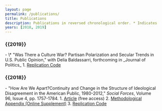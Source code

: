 ```yaml
---
layout: page
permalink: /publications/
title: Publications
description: Publications in reversed chronological order. * Indicates equal authorship.
years: [2018, 2019]
---
```


<h3 class="year">{{2019}}</h3>
-  \* "Was There a Culture War? Partisan Polarization and Secular Trends in U.S. Public Opinion," with Delia Baldassarri, forthcoming in _Journal of Politics_
1. <a href="https://github.com/baruuum/Replication_Code/tree/master/2019_WTCW">Replication Code</a>

<h3 class="year">{{2018}}</h3>
  - "How Are We Apart?Continuity and Change in the Structure of Ideological Disagreement in the American Public, 1980-2012," <em>Social Forces</em>, Volume 96, Issue 4, pp. 1757-1784.
1. <a href="https://academic.oup.com/sf/article/96/4/1757/4781058?guestAccessKey=f1e6062d-22ab-44a9-9b0c-be03e631d786">Article</a> (free access)
2. <a href="https://oup.silverchair-cdn.com/oup/backfile/Content_public/Journal/sf/96/4/10.1093_sf_sox093/2/onlineappendix.pdf?Expires=2147483647&Signature=LJ32nHkDlVpYYe~bykJPxphcyee1YzYpSvwyNYTPVUQpvuEDmhOjbXxwAc2VC1muK~XEaHUsiwpBwNhJBYOPrPmkUHK0K~S9ilipY70-fPW-LhQ0ykv9vamoWDPUX7Po9~d08Uy6CUcyADXVE1lUEe4M1HAdHs5PTj0C3elyFzbwCLJ1Z6uHCBt4Ug4z-TUl5phhG3E9AmItJXDxYAOi2v5l90NlPgFdE420WPHv0gPbeXMApHJJiUH4~yIB8LZxTcCZfSAEo97uSvEFuHGqeCO0ZmZygdg45qyq7GRs9zas7Bj9jK1Xw-ieY3XXFxd2oTx0pvBuTc7yMmXDb2-eag__&Key-Pair-Id=APKAIE5G5CRDK6RD3PGA">Methodological Appendix (Online Supplement)</a>
3. <a href="https://github.com/baruuum/Replication_Code/tree/master/2018_HAWA">Replication Code</a>

